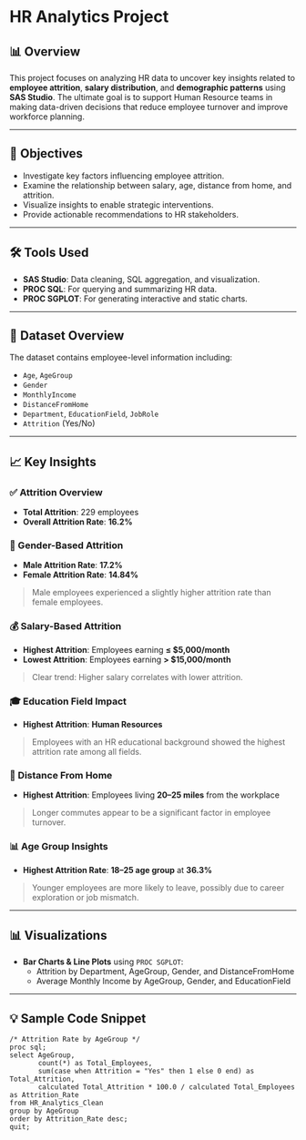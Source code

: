 # HR Analytics Project

## 📊 Overview

This project focuses on analyzing HR data to uncover key insights related to **employee attrition**, **salary distribution**, and **demographic patterns** using **SAS Studio**. The ultimate goal is to support Human Resource teams in making data-driven decisions that reduce employee turnover and improve workforce planning.

---

## 🎯 Objectives

- Investigate key factors influencing employee attrition.
- Examine the relationship between salary, age, distance from home, and attrition.
- Visualize insights to enable strategic interventions.
- Provide actionable recommendations to HR stakeholders.

---

## 🛠 Tools Used

- **SAS Studio**: Data cleaning, SQL aggregation, and visualization.
- **PROC SQL**: For querying and summarizing HR data.
- **PROC SGPLOT**: For generating interactive and static charts.

---

## 📂 Dataset Overview

The dataset contains employee-level information including:

- `Age`, `AgeGroup`
- `Gender`
- `MonthlyIncome`
- `DistanceFromHome`
- `Department`, `EducationField`, `JobRole`
- `Attrition` (Yes/No)

---

## 📈 Key Insights

### ✅ Attrition Overview
- **Total Attrition**: 229 employees
- **Overall Attrition Rate**: **16.2%**

### 👥 Gender-Based Attrition
- **Male Attrition Rate**: **17.2%**
- **Female Attrition Rate**: **14.84%**

> Male employees experienced a slightly higher attrition rate than female employees.

### 💰 Salary-Based Attrition
- **Highest Attrition**: Employees earning **≤ $5,000/month**
- **Lowest Attrition**: Employees earning **> $15,000/month**

> Clear trend: Higher salary correlates with lower attrition.

### 🎓 Education Field Impact
- **Highest Attrition**: **Human Resources**

> Employees with an HR educational background showed the highest attrition rate among all fields.

### 📍 Distance From Home
- **Highest Attrition**: Employees living **20–25 miles** from the workplace

> Longer commutes appear to be a significant factor in employee turnover.

### 📊 Age Group Insights
- **Highest Attrition Rate**: **18–25 age group** at **36.3%**

> Younger employees are more likely to leave, possibly due to career exploration or job mismatch.

---

## 📊 Visualizations

- **Bar Charts & Line Plots** using `PROC SGPLOT`:
  - Attrition by Department, AgeGroup, Gender, and DistanceFromHome
  - Average Monthly Income by AgeGroup, Gender, and EducationField

---

## 💡 Sample Code Snippet

```sas
/* Attrition Rate by AgeGroup */
proc sql;
select AgeGroup,
       count(*) as Total_Employees,
       sum(case when Attrition = "Yes" then 1 else 0 end) as Total_Attrition,
       calculated Total_Attrition * 100.0 / calculated Total_Employees as Attrition_Rate
from HR_Analytics_Clean
group by AgeGroup
order by Attrition_Rate desc;
quit;
